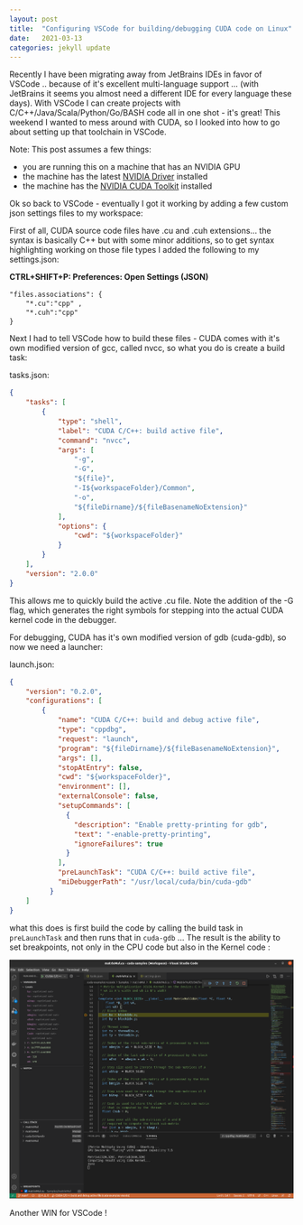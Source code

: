 ```yaml
---
layout: post
title:  "Configuring VSCode for building/debugging CUDA code on Linux"
date:   2021-03-13
categories: jekyll update
---
```

Recently I have been migrating away from JetBrains IDEs in favor of VSCode .. because of it's excellent 
multi-language support ... (with JetBrains it seems you almost need a different IDE for every language these days).
With VSCode I can create projects with C/C++/Java/Scala/Python/Go/BASH code all in one shot - it's great!
This weekend I wanted to mess around with CUDA, so I looked into how to go about setting up that toolchain in VSCode.

Note: This post assumes a few things:
- you are running this on a machine that has an NVIDIA GPU
- the machine has the latest [NVIDIA Driver](https://www.nvidia.com/en-us/drivers/unix/) installed
- the machine has the [NVIDIA CUDA Toolkit](https://docs.nvidia.com/cuda/index.html) installed


Ok so back to VSCode - eventually I got it working by adding a few custom json settings files to my workspace:

First of all, CUDA source code files have .cu and .cuh extensions... the syntax is basically C++ but with some minor 
additions, so to get syntax highlighting working on those file types I added the following to my settings.json:

 
__CTRL+SHIFT+P: Preferences: Open Settings (JSON)__

	"files.associations": {
        "*.cu":"cpp" ,
        "*.cuh":"cpp"  
    }

Next I had to tell VSCode how to build these files - CUDA comes with it's own modified version of gcc, called nvcc, so
what you do is create a build task:

tasks.json:

```json
{
    "tasks": [
        {
            "type": "shell",
            "label": "CUDA C/C++: build active file",
            "command": "nvcc",
            "args": [
                "-g",
                "-G",
                "${file}",
                "-I${workspaceFolder}/Common",
                "-o",
                "${fileDirname}/${fileBasenameNoExtension}"
            ],
            "options": {
                "cwd": "${workspaceFolder}"
            }
        }
    ],
    "version": "2.0.0"
}
```

This allows me to quickly build the active .cu file. Note the addition of the -G flag, which generates the right symbols 
for stepping into the actual CUDA kernel code in the debugger.

For debugging, CUDA has it's own modified version of gdb (cuda-gdb), so now we need a launcher:

launch.json:
```json
{
    "version": "0.2.0",
    "configurations": [
        {
            "name": "CUDA C/C++: build and debug active file",
            "type": "cppdbg",
            "request": "launch",
            "program": "${fileDirname}/${fileBasenameNoExtension}",
            "args": [],
            "stopAtEntry": false,
            "cwd": "${workspaceFolder}",
            "environment": [],
            "externalConsole": false,
            "setupCommands": [
              {
                "description": "Enable pretty-printing for gdb",
                "text": "-enable-pretty-printing",
                "ignoreFailures": true
              }
            ],
            "preLaunchTask": "CUDA C/C++: build active file",
            "miDebuggerPath": "/usr/local/cuda/bin/cuda-gdb"
          }
    ]
}
```

what this does is first build the code by calling the build task in `preLaunchTask` and then runs that in `cuda-gdb` ...
The result is the ability to set breakpoints, not only in the CPU code but also in the Kernel code :

![CUDA Debugging](/assets/images/cuda-dbg.png)

Another WIN for VSCode !  